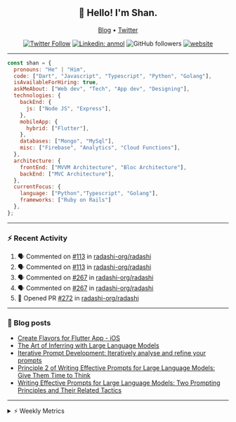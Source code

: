<h2 align="center">👋 Hello! I'm Shan.</h2>
<p align="center">
  <a href="https://dev.to/shanshaji">Blog</a> •
  <a href="https://twitter.com/intent/follow?screen_name=shan__shaji">Twitter</a>
</p>

<p align="center"><a href="https://twitter.com/intent/follow?screen_name=shan__shaji"><img src="https://img.shields.io/twitter/follow/shan__shaji?style=flat" alt="Twitter Follow"></a>
<a href="https://www.linkedin.com/in/shan-shaji/"><img src="https://img.shields.io/badge/shan-shaji?style=flat-square&amp;logo=Linkedin&amp;logoColor=white&amp;link=https://www.linkedin.com/in/shan-shaji/" alt="Linkedin: anmol"></a>
<img src="https://img.shields.io/github/followers/shan-shaji?label=Follow&amp;style=social" alt="GitHub followers">
<a href="http://shan-shaji.github.io/"><img src="https://img.shields.io/badge/Website-46a2f1.svg?&amp;style=flat-square&amp;logo=Google-Chrome&amp;logoColor=white&amp;link=http://shan-shaji.github.io/" alt="website"></a></p>

<hr>

```javascript
const shan = {
  pronouns: "He" | "Him",
  code: ["Dart", "Javascript", "Typescript", "Python", "Golang"],
  isAvailableForHiring: true,
  askMeAbout: ["Web dev", "Tech", "App dev", "Designing"],
  technologies: {
    backEnd: {
      js: ["Node JS", "Express"],
    },
    mobileApp: {
      hybrid: ["Flutter"],
    },
    databases: ["Mongo", "MySql"],
    misc: ["Firebase", "Analytics", "Cloud Functions"],
  },
  architecture: {
    frontEnd: ["MVVM Architecture", "Bloc Architecture"],
    backEnd: ["MVC Architecture"],
  },
  currentFocus: {
    language: ["Python","Typescript", "Golang"],
    frameworks: ["Ruby on Rails"]
  },
};
```

---

### ⚡ Recent Activity

<!--START_SECTION:activity-->
1. 🗣 Commented on [#113](https://github.com/radashi-org/radashi/issues/113#issuecomment-2425168470) in [radashi-org/radashi](https://github.com/radashi-org/radashi)
2. 🗣 Commented on [#113](https://github.com/radashi-org/radashi/issues/113#issuecomment-2425132895) in [radashi-org/radashi](https://github.com/radashi-org/radashi)
3. 🗣 Commented on [#267](https://github.com/radashi-org/radashi/issues/267#issuecomment-2422882838) in [radashi-org/radashi](https://github.com/radashi-org/radashi)
4. 🗣 Commented on [#267](https://github.com/radashi-org/radashi/issues/267#issuecomment-2422882105) in [radashi-org/radashi](https://github.com/radashi-org/radashi)
5. 💪 Opened PR [#272](https://github.com/radashi-org/radashi/pull/272) in [radashi-org/radashi](https://github.com/radashi-org/radashi)
<!--END_SECTION:activity-->

---

### 📕 Blog posts

<!-- BLOG-POST-LIST:START -->
- [Create Flavors for Flutter App - iOS](https://dev.to/shanshaji/create-flavors-for-flutter-app-ios-fnl)
- [The Art of Inferring with Large Language Models](https://dev.to/shanshaji/the-art-of-inferring-with-large-language-models-243m)
- [Iterative Prompt Development: Iteratively analyse and refine your prompts](https://dev.to/arkroot/iterative-prompt-development-iteratively-analyse-and-refine-your-prompts-3ibl)
- [Principle 2 of Writing Effective Prompts for Large Language Models: Give Them Time to Think](https://dev.to/shanshaji/principle-2-of-writing-effective-prompts-for-large-language-models-give-them-time-to-think-25j3)
- [Writing Effective Prompts for Large Language Models: Two Prompting Principles and Their Related Tactics](https://dev.to/shanshaji/writing-effective-prompts-for-large-language-models-two-prompting-principles-and-their-related-tactics-151a)
<!-- BLOG-POST-LIST:END -->

<hr>
<details>
    <summary>⚡ Weekly Metrics</summary>
    <p>
    
<!--START_SECTION:waka-->
![Code Time](http://img.shields.io/badge/Code%20Time-2%2C897%20hrs%206%20mins-blue)

![Profile Views](http://img.shields.io/badge/Profile%20Views-0-blue)

**🐱 My GitHub Data** 

> 📦 ? Used in GitHub's Storage 
 > 
> 💼 Opted to Hire
 > 
> 📜 112 Public Repositories 
 > 
> 🔑 0 Private Repositories 
 > 
**I'm a Night 🦉** 

```text
🌞 Morning                2980 commits        ██░░░░░░░░░░░░░░░░░░░░░░░   08.13 % 
🌆 Daytime                9466 commits        ██████░░░░░░░░░░░░░░░░░░░   25.83 % 
🌃 Evening                18165 commits       ████████████░░░░░░░░░░░░░   49.57 % 
🌙 Night                  6037 commits        ████░░░░░░░░░░░░░░░░░░░░░   16.47 % 
```
📅 **I'm Most Productive on Thursday** 

```text
Monday                   4765 commits        ███░░░░░░░░░░░░░░░░░░░░░░   13.00 % 
Tuesday                  5543 commits        ████░░░░░░░░░░░░░░░░░░░░░   15.12 % 
Wednesday                4581 commits        ███░░░░░░░░░░░░░░░░░░░░░░   12.50 % 
Thursday                 8215 commits        ██████░░░░░░░░░░░░░░░░░░░   22.42 % 
Friday                   5756 commits        ████░░░░░░░░░░░░░░░░░░░░░   15.71 % 
Saturday                 3832 commits        ███░░░░░░░░░░░░░░░░░░░░░░   10.46 % 
Sunday                   3956 commits        ███░░░░░░░░░░░░░░░░░░░░░░   10.79 % 
```


📊 **This Week I Spent My Time On** 

```text
🕑︎ Time Zone: Asia/Kolkata

💬 Programming Languages: 
C++                      3 mins              █████████████████████████   100.00 % 

🔥 Editors: 
VS Code                  3 mins              █████████████████████████   100.00 % 

🐱‍💻 Projects: 
DS                       3 mins              █████████████████████████   100.00 % 

💻 Operating System: 
Mac                      3 mins              █████████████████████████   100.00 % 
```

**I Mostly Code in Dart** 

```text
Dart                     42 repos            ██████████░░░░░░░░░░░░░░░   39.25 % 
JavaScript               16 repos            ████░░░░░░░░░░░░░░░░░░░░░   14.95 % 
C++                      6 repos             █░░░░░░░░░░░░░░░░░░░░░░░░   05.61 % 
Shell                    2 repos             ░░░░░░░░░░░░░░░░░░░░░░░░░   01.87 % 
Jupyter Notebook         1 repo              ░░░░░░░░░░░░░░░░░░░░░░░░░   00.93 % 
```




 Last Updated on 31/01/2025 18:50:50 UTC
<!--END_SECTION:waka-->

</p>
 </details>
